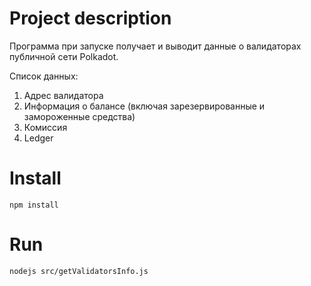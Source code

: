 # **Project description**

Программа при запуске получает и выводит данные о валидаторах публичной сети Polkadot.

Список данных:
1. Адрес валидатора
2. Информация о балансе (включая зарезервированные и замороженные средства)
3. Комиссия
4. Ledger

# **Install**

`npm install`

# **Run**

`nodejs src/getValidatorsInfo.js`
